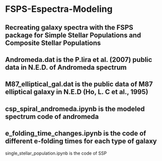 # FSPS-Espectra-Modeling
Recreating galaxy spectra with the FSPS package for Simple Stellar Populations and Composite Stellar Populations
--
Andromeda.dat is the P.lira et al. (2007) public data in N.E.D. of Andromeda spectrum
--
M87_elliptical_gal.dat is the public data of M87 elliptical galaxy in N.E.D (Ho, L. C et al., 1995)
--
csp_spiral_andromeda.ipynb is the modeled spectrum code of andromeda
--
e_folding_time_changes.ipynb is the code of different e-folding times for each type of galaxy
--
single_stellar_population.ipynb is the code of SSP
